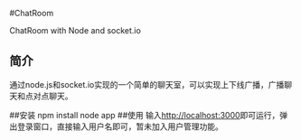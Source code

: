#ChatRoom

ChatRoom with Node and socket.io

## 简介
通过node.js和socket.io实现的一个简单的聊天室，可以实现上下线广播，广播聊天和点对点聊天。

##安装
    npm install
    node app
##使用
输入[http://localhost:3000](http://localhost:3000)即可运行，弹出登录窗口，直接输入用户名即可，暂未加入用户管理功能。
